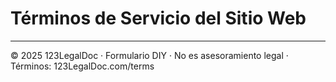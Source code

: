 # Términos de Servicio del Sitio Web

---
© 2025 123LegalDoc · Formulario DIY · No es asesoramiento legal · Términos: 123LegalDoc.com/terms
